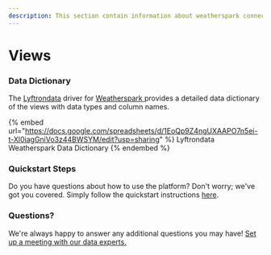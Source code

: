 ```yaml
---
description: This section contain information about weatherspark connector views information
---
```


# Views

### Data Dictionary

The [Lyftrondata](https://www.lyftrondata.com/) driver for [Weatherspark](https://www.lyftrondata.com/integration/Weatherspark/)[ ](https://www.lyftrondata.com/integration/weatherspark/)provides a detailed data dictionary of the views with data types and column names.

{% embed url="https://docs.google.com/spreadsheets/d/1EoQp9Z4ngUXAAPO7n5ei-t-Xl0iagGniVo3z44BWSYM/edit?usp=sharing" %}
Lyftrondata Weatherspark Data Dictionary
{% endembed %}

### Quickstart Steps

Do you have questions about how to use the platform? Don't worry; we've got you covered. Simply follow the quickstart instructions [here](../../../../quickstart-steps.md).

### Questions? <a href="#questions" id="questions"></a>

We're always happy to answer any additional questions you may have! [Set up a meeting with our data experts.](https://www.lyftrondata.com/book-a-meeting/)


